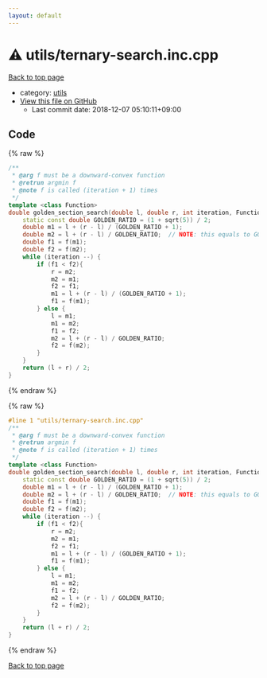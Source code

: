 ```yaml
---
layout: default
---
```


<!-- mathjax config similar to math.stackexchange -->
<script type="text/javascript" async
  src="https://cdnjs.cloudflare.com/ajax/libs/mathjax/2.7.5/MathJax.js?config=TeX-MML-AM_CHTML">
</script>
<script type="text/x-mathjax-config">
  MathJax.Hub.Config({
    TeX: { equationNumbers: { autoNumber: "AMS" }},
    tex2jax: {
      inlineMath: [ ['$','$'] ],
      processEscapes: true
    },
    "HTML-CSS": { matchFontHeight: false },
    displayAlign: "left",
    displayIndent: "2em"
  });
</script>

<script type="text/javascript" src="https://cdnjs.cloudflare.com/ajax/libs/jquery/3.4.1/jquery.min.js"></script>
<script src="https://cdn.jsdelivr.net/npm/jquery-balloon-js@1.1.2/jquery.balloon.min.js" integrity="sha256-ZEYs9VrgAeNuPvs15E39OsyOJaIkXEEt10fzxJ20+2I=" crossorigin="anonymous"></script>
<script type="text/javascript" src="../../assets/js/copy-button.js"></script>
<link rel="stylesheet" href="../../assets/css/copy-button.css" />


# :warning: utils/ternary-search.inc.cpp

<a href="../../index.html">Back to top page</a>

* category: <a href="../../index.html#2b3583e6e17721c54496bd04e57a0c15">utils</a>
* <a href="{{ site.github.repository_url }}/blob/master/utils/ternary-search.inc.cpp">View this file on GitHub</a>
    - Last commit date: 2018-12-07 05:10:11+09:00




## Code

<a id="unbundled"></a>
{% raw %}
```cpp
/**
 * @arg f must be a downward-convex function
 * @retrun argmin f
 * @note f is called (iteration + 1) times
 */
template <class Function>
double golden_section_search(double l, double r, int iteration, Function f) {
    static const double GOLDEN_RATIO = (1 + sqrt(5)) / 2;
    double m1 = l + (r - l) / (GOLDEN_RATIO + 1);
    double m2 = l + (r - l) / GOLDEN_RATIO;  // NOTE: this equals to GOLDEN_RATIO / (GOLDEN_RATIO + 1.0)
    double f1 = f(m1);
    double f2 = f(m2);
    while (iteration --) {
        if (f1 < f2){
            r = m2;
            m2 = m1;
            f2 = f1;
            m1 = l + (r - l) / (GOLDEN_RATIO + 1);
            f1 = f(m1);
        } else {
            l = m1;
            m1 = m2;
            f1 = f2;
            m2 = l + (r - l) / GOLDEN_RATIO;
            f2 = f(m2);
        }
    }
    return (l + r) / 2;
}

```
{% endraw %}

<a id="bundled"></a>
{% raw %}
```cpp
#line 1 "utils/ternary-search.inc.cpp"
/**
 * @arg f must be a downward-convex function
 * @retrun argmin f
 * @note f is called (iteration + 1) times
 */
template <class Function>
double golden_section_search(double l, double r, int iteration, Function f) {
    static const double GOLDEN_RATIO = (1 + sqrt(5)) / 2;
    double m1 = l + (r - l) / (GOLDEN_RATIO + 1);
    double m2 = l + (r - l) / GOLDEN_RATIO;  // NOTE: this equals to GOLDEN_RATIO / (GOLDEN_RATIO + 1.0)
    double f1 = f(m1);
    double f2 = f(m2);
    while (iteration --) {
        if (f1 < f2){
            r = m2;
            m2 = m1;
            f2 = f1;
            m1 = l + (r - l) / (GOLDEN_RATIO + 1);
            f1 = f(m1);
        } else {
            l = m1;
            m1 = m2;
            f1 = f2;
            m2 = l + (r - l) / GOLDEN_RATIO;
            f2 = f(m2);
        }
    }
    return (l + r) / 2;
}

```
{% endraw %}

<a href="../../index.html">Back to top page</a>

